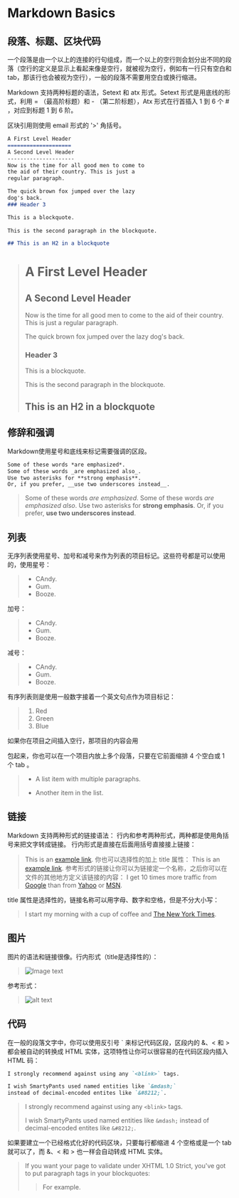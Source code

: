 # Markdown Basics

## 段落、标题、区块代码

一个段落是由一个以上的连接的行句组成，而一个以上的空行则会划分出不同的段落（空行的定义是显示上看起来像是空行，就被视为空行，例如有一行只有空白和 tab，那该行也会被视为空行），一般的段落不需要用空白或换行缩进。

Markdown 支持两种标题的语法，Setext 和 atx 形式。Setext 形式是用底线的形式，利用 = （最高阶标题）和 - （第二阶标题），Atx 形式在行首插入 1 到 6 个 # ，对应到标题 1 到 6 阶。

区块引用则使用 email 形式的 '>' 角括号。
```markdown
A First Level Header
====================
A Second Level Header
---------------------
Now is the time for all good men to come to
the aid of their country. This is just a
regular paragraph.

The quick brown fox jumped over the lazy
dog's back.
### Header 3

This is a blockquote.
 
This is the second paragraph in the blockquote.

## This is an H2 in a blockquote
```

> A First Level Header
> ====================
> A Second Level Header
> ---------------------
> Now is the time for all good men to come to
> the aid of their country. This is just a
> regular paragraph.
>
> The quick brown fox jumped over the lazy
> dog's back.
> ### Header 3
>
> This is a blockquote.
>  
> This is the second paragraph in the blockquote.
> 
> ## This is an H2 in a blockquote

## 修辞和强调
Markdown使用星号和底线来标记需要强调的区段。

```markdown
Some of these words *are emphasized*.  
Some of these words _are emphasized also_.  
Use two asterisks for **strong emphasis**.  
Or, if you prefer, __use two underscores instead__.  
```

> Some of these words *are emphasized*.
> Some of these words _are emphasized also_.
> Use two asterisks for **strong emphasis**.
> Or, if you prefer, __use two underscores instead__.


## 列表
无序列表使用星号、加号和减号来作为列表的项目标记。这些符号都是可以使用的，使用星号：

> * CAndy.
> * Gum.
> * Booze.

加号：
> + CAndy.
> + Gum.
> + Booze.

减号：
> - CAndy.
> - Gum.
> - Booze.

有序列表则是使用一般数字接着一个英文句点作为项目标记：
> 1. Red
> 2. Green
> 3. Blue

如果你在项目之间插入空行，那项目的内容会用 <p> 包起来，你也可以在一个项目内放上多个段落，只要在它前面缩排 4 个空白或 1 个 tab 。
> * A list item
> with multiple paragraphs.
>
> * Another item in the list.


## 链接
Markdown 支持两种形式的链接语法： 行内和参考两种形式，两种都是使用角括号来把文字转成链接。
行内形式是直接在后面用括号直接接上链接：
> This is an [example link](http://example.com/).
> 你也可以选择性的加上 title 属性：
> This is an [example link](http://example.com/ "With a Title").
> 参考形式的链接让你可以为链接定一个名称，之后你可以在文件的其他地方定义该链接的内容：
> I get 10 times more traffic from [Google][1] than from
> [Yahoo][2] or [MSN][3].
>
> [1]: http://google.com/ "Google"
> [2]: http://search.yahoo.com/ "Yahoo Search"
> [3]: http://search.msn.com/ "MSN Search"

title 属性是选择性的，链接名称可以用字母、数字和空格，但是不分大小写：
> I start my morning with a cup of coffee and
> [The New York Times][NY Times].
>
> [ny times]: http://www.nytimes.com/

## 图片
图片的语法和链接很像。行内形式（title是选择性的）：

> ![Image text]( http://t.cn/RSL8fJM "Title")

参考形式：

> ![alt text][id] 

[id]: http://t.cn/RSL8fJM "Title"

## 代码
在一般的段落文字中，你可以使用反引号 \` 来标记代码区段，区段内的 &、< 和 > 都会被自动的转换成 HTML 实体，这项特性让你可以很容易的在代码区段内插入 HTML 码：

```markdown
I strongly recommend against using any `<blink>` tags.

I wish SmartyPants used named entities like `&mdash;`
instead of decimal-encoded entites like `&#8212;`.
```

> I strongly recommend against using any `<blink>` tags.
>
> I wish SmartyPants used named entities like `&mdash;`
> instead of decimal-encoded entites like `&#8212;`.

如果要建立一个已经格式化好的代码区块，只要每行都缩进 4 个空格或是一个 tab 就可以了，而 &、< 和 > 也一样会自动转成 HTML 实体。
> If you want your page to validate under XHTML 1.0 Strict,
> you've got to put paragraph tags in your blockquotes:
>
> <blockquote>
> <p>For example.</p>
> </blockquote>
